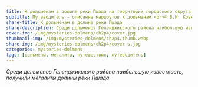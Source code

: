 ```yaml
---
title: К дольменам в долине реки Пшада на территории городского округа Геленджик
subtitle: Путеводитель - описание маршрутов к дольменам <br>© В.Н. Ковешников
share-title: К дольменам в долине реки Пшада
share-description: Среди дольменов Геленджикского района наибольшую известность, получили мегалиты долины реки Пшада.
cover-img: /img/mysteries-dolmens/ch2p4/cover.jpg
thumbnail-img: /img/mysteries-dolmens/ch2p4/thumb.webp
share-img: /img/mysteries-dolmens/ch2p4/cover-s.jpg
categories: mysteries-dolmens
tags: [дольмены, мегалиты, путешествия, путеводитель]
---
```

_Среди дольменов Геленджикского района наибольшую известность, получили мегалиты долины реки Пшада_
